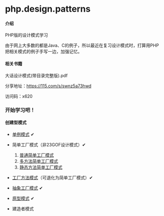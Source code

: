 # php.design.patterns

#### 介绍
PHP版的设计模式学习

由于网上大多数的都是Java、C的例子，所以最近在复习设计模式时，打算用PHP把相关模式的例子手写一边，加强记忆。

#### 相关书籍
大话设计模式(带目录完整版).pdf

分享地址：https://115.com/s/swnz5a73hwd

访问码：x620

### 开始学习吧！

#### 创建型模式

* [单例模式](SingletonPattern/Singleton.php) ✔

  
* 简单工厂模式（非23GOF设计模式）✔
    1. [普通简单工厂模式](FactoryPattern/SimpleFactoryPattern/SimpleRestaurantFactory.php)
    2. [多方法简单工厂模式](FactoryPattern/SimpleFactoryPattern/MethodsRestaurantFactory.php)
    3. [静态方法简单工厂模式](FactoryPattern/SimpleFactoryPattern/StaticRestaurantFactory.php)
    

* [工厂方法模式](FactoryPattern/FactoryMethodPattern/FactoryMethod.php)（可退化为简单工厂模式）✔
  

* [抽象工厂模式](FactoryPattern/AbstractFactortPattern/AbstractFactory.php) ✔
  

* [原型模式](PrototypePattern/Resume.php) ✔
  

* 建造者模式


